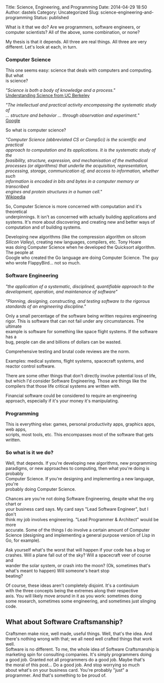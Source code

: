 Title: Science, Engineering, and Programming
Date: 2014-04-29 18:50
Author: dastels
Category: Uncategorized
Slug: science-engineering-and-programming
Status: published

What is it that we do? Are we programmers, software engineers, or  
computer scientists? All of the above, some combination, or none?

My thesis is that it depends. All three are real things. All three are
very  
different. Let's look at each, in turn.

### Computer Science

This one seems easy: science that deals with computers and computing.
But what  
is science?

*"Science is both a body of knowledge and a process."*  
[Understanding Science from UC Berkeley](http://undsci.berkeley.edu)

*"The intellectual and practical activity encompassing the systematic
study of  
... structure and behavior ... through observation and experiment.*"  
[Google](https://www.google.com/#q=what+is+science)

So what is computer science?

*"Computer Science (abbreviated CS or CompSci) is the scientific and
practical  
approach to computation and its applications. It is the systematic study
of the  
feasibility, structure, expression, and mechanisation of the methodical  
processes (or algorithms) that underlie the acquisition,
representation,  
processing, storage, communication of, and access to information,
whether such  
information is encoded in bits and bytes in a computer memory or
transcribed  
engines and protein structures in a human cell."*  
[Wikipedia](http://en.wikipedia.org/wiki/Computer_science)

So, Computer Science is more concerned with computation and it's
theoretical  
underpinnings. It isn't as concerned with actually building applications
and  
systems. It's more about discovering and creating new and better ways
of  
computation and of building systems.

Developing new algorithms (like the compression algorithm on sitcom  
*Silicon Valley*), creating new languages, compilers, etc. Tony Hoare  
was doing Computer Science when he developed the Quicksort algorithm.
The people at  
Google who created the Go language are doing Computer Science. The guy  
who wrote FlappyBird... not so much.

### Software Engineering

*"the application of a systematic, disciplined, quantifiable approach to
the  
development, operation, and maintenance of software"*

*"Planning, designing, constructing, and testing software to the
rigorous  
standards of an engineering discipline."*

Only a small percentage of the software being written requires
engineering  
rigor. This is software that can not fail under any circumstances. The
ultimate  
example is software for something like space flight systems. If the
software has a  
bug, people can die and billions of dollars can be wasted.

Comprehensive testing and brutal code reviews are the norm.

Examples: medical systems, flight systems, spacecraft systems, and  
reactor control software.

There are some other things that don't directly involve potential loss
of life,  
but which I'd consider Software Engineering. Those are things like the  
compilers that those life critical systems are written with.

Financial software could be considered to require an engineering  
approach, especially if it's your money it's manipulating.

### Programming

This is everything else: games, personal productivity apps, graphics
apps, web apps,  
scripts, most tools, etc. This encompasses most of the software that
gets  
written.

### So what is it we do?

Well, that depends. If you're developing new algorithms, new
programming  
paradigms, or new approaches to computing, then what you're doing is
probably  
Computer Science. If you're designing and implementing a new language,
you're  
probably doing Computer Science.

Chances are you're not doing Software Engineering, despite what the org
chart or  
your business card says. My card says "Lead Software Engineer", but I
don't  
think my job involves engineering. "Lead Programmer & Architect" would
be more  
accurate. Some of the things I do involve a certain amount of Computer  
Science (designing and implementing a general purpose version of Lisp in
Go, for example).

Ask yourself what's the worst that will happen if your code has a bug
or  
crashes. Will a plane fall out of the sky? Will a spacecraft veer of
course and  
wander the solar system, or crash into the moon? (Ok, sometimes that's  
what's meant to happen) Will someone's heart stop  
beating?

Of course, these ideas aren't completely disjoint. It's a continuium  
with the three concepts being the extremes along their respective  
axis. You will likely move around in it as you work: sometimes doing  
some research, sometimes some engineering, and sometimes just slinging  
code.

What about Software Craftsmanship?
----------------------------------

Craftsmen make nice, well made, useful things. Well, that's the idea.
And  
there's nothing wrong with that; we all need well crafted things that
work well.  
Software is no different. To me, the whole idea of Software
Craftsmanship is  
marketing spin for consulting companies. It's simply programmers doing  
a good job. Granted not all programmers do a good job. Maybe that's  
the moral of this post... Do a good job. And stop worrying so much  
about what's on your business card. You're probably "just" a  
programmer. And that's something to be proud of.
